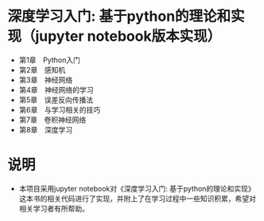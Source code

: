 # 深度学习入门: 基于python的理论和实现（jupyter notebook版本实现）


- 第1章　Python入门
- 第2章　感知机
- 第3章　神经网络
- 第4章　神经网络的学习
- 第5章　误差反向传播法
- 第6章　与学习相关的技巧
- 第7章　卷积神经网络
- 第8章　深度学习


# 说明
- 本项目采用jupyter notebook对《深度学习入门: 基于python的理论和实现》这本书的相关代码进行了实现，并附上了在学习过程中一些知识积累，希望对相关学习者有所帮助。